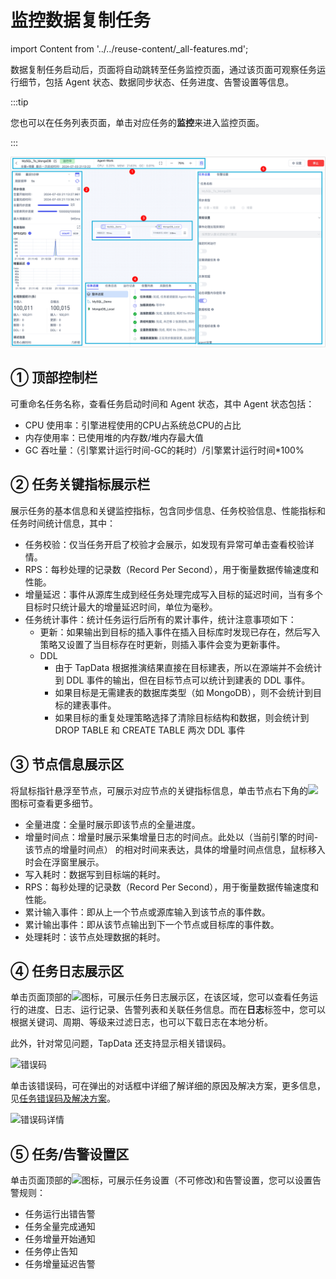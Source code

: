 # 监控数据复制任务
import Content from '../../reuse-content/_all-features.md';

<Content />

数据复制任务启动后，页面将自动跳转至任务监控页面，通过该页面可观察任务运行细节，包括 Agent 状态、数据同步状态、任务进度、告警设置等信息。

:::tip

您也可以在任务列表页面，单击对应任务的**监控**来进入监控页面。

:::

![](../../images/monitor_copy_task_overview_cn.png)



## ① 顶部控制栏

可重命名任务名称，查看任务启动时间和 Agent 状态，其中 Agent 状态包括：

* CPU 使用率：引擎进程使用的CPU占系统总CPU的占比
* 内存使用率：已使用堆的内存数/堆内存最大值
* GC 吞吐量：（引擎累计运行时间-GC的耗时）/引擎累计运行时间*100%



## ② 任务关键指标展示栏

展示任务的基本信息和关键监控指标，包含同步信息、任务校验信息、性能指标和任务时间统计信息，其中：

* 任务校验：仅当任务开启了校验才会展示，如发现有异常可单击查看校验详情。
* RPS：每秒处理的记录数（Record Per Second），用于衡量数据传输速度和性能。
* 增量延迟：事件从源库生成到经任务处理完成写入目标的延迟时间，当有多个目标时只统计最大的增量延迟时间，单位为毫秒。
* 任务统计事件：统计任务运行后所有的累计事件，统计注意事项如下：
  * 更新：如果输出到目标的插入事件在插入目标库时发现已存在，然后写入策略又设置了当目标存在时更新，则插入事件会变为更新事件。
  * DDL
    * 由于 TapData 根据推演结果直接在目标建表，所以在源端并不会统计到 DDL 事件的输出，但在目标节点可以统计到建表的 DDL 事件。
    * 如果目标是无需建表的数据库类型（如 MongoDB），则不会统计到目标的建表事件。
    - 如果目标的重复处理策略选择了清除目标结构和数据，则会统计到 DROP TABLE 和 CREATE TABLE 两次 DDL 事件



## ③ 节点信息展示区

将鼠标指针悬浮至节点，可展示对应节点的关键指标信息，单击节点右下角的![](../../images/node_more_icon.png)图标可查看更多细节。

- 全量进度：全量时展示即该节点的全量进度。
- 增量时间点：增量时展示采集增量日志的时间点。此处以（当前引擎的时间-该节点的增量时间点） 的相对时间来表达，具体的增量时间点信息，鼠标移入时会在浮窗里展示。
- 写入耗时：数据写到目标端的耗时。
- RPS：每秒处理的记录数（Record Per Second），用于衡量数据传输速度和性能。
- 累计输入事件：即从上一个节点或源库输入到该节点的事件数。
- 累计输出事件：即从该节点输出到下一个节点或目标库的事件数。
- 处理耗时：该节点处理数据的耗时。



## ④ <span id="error-code">任务日志展示区</span>

单击页面顶部的![](../../images/view_log_icon.png)图标，可展示任务日志展示区，在该区域，您可以查看任务运行的进度、日志、运行记录、告警列表和关联任务信息。而在**日志**标签中，您可以根据关键词、周期、等级来过滤日志，也可以下载日志在本地分析。

此外，针对常见问题，TapData 还支持显示相关错误码。

![错误码](../../images/error_log_code.png)

单击该错误码，可在弹出的对话框中详细了解详细的原因及解决方案，更多信息，见[任务错误码及解决方案](../../troubleshooting/error-code.md)。

![错误码详情](../../images/error_code_pdk10003.png)





## ⑤ 任务/告警设置区

单击页面顶部的![](../../images/task_setting_icon.png)图标，可展示任务设置（不可修改)和告警设置，您可以设置告警规则：

* 任务运行出错告警
* 任务全量完成通知
* 任务增量开始通知
* 任务停止告知
* 任务增量延迟告警

